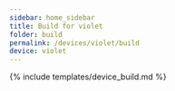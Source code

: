 ```yaml
---
sidebar: home_sidebar
title: Build for violet
folder: build
permalink: /devices/violet/build
device: violet
---
```

{% include templates/device_build.md %}
